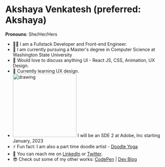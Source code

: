 # Akshaya Venkatesh (preferred: Akshaya)
**Pronouns**: She/Her/Hers

<!--
**akshaya-venkatesh8/akshaya-venkatesh8** is a ✨ _special_ ✨ repository because its `README.md` (this file) appears on your GitHub profile.

Here are some ideas to get you started:


- 🌱 I’m currently learning ...
- 👯 I’m looking to collaborate on ...
- 🤔 I’m looking for help with ...
- 💬 Ask me about ...
- 📫 How to reach me: ...
- 😄 Pronouns: ...
- ⚡ Fun fact: ...
-->

- 👩‍💻 I am a Fullstack Developer and Front-end Engineer.
- 🔭 I am currently pursuing a Master's degree in Computer Science at Washington State University
- 💬 Would love to discuss anything UI - React JS, CSS, Animation, UX Design.
- 🐍 Currently learning UX design.
- <img src="https://user-images.githubusercontent.com/15035333/198851637-ecca056b-49b3-47f1-ac1e-50d84439fee8.png" alt="drawing" width="200"/> I will be an SDE 2 at Adobe, Inc starting January, 2023
- ⚡ Fun fact: I am also a part time doodle artist - [Doodle Yoga](https://www.instagram.com/doodleyoga.creations/)
- 👋 You can reach me on [LinkedIn](https://www.linkedin.com/in/akshaya-venkatesh8/) or [Twitter](https://twitter.com/venkyakshaya).
- 😎 Check out some of my other works: 
[CodePen](https://codepen.io/akshaya-venkatesh8) | 
[Dev Blog](https://dev.to/venkyakshaya/)

